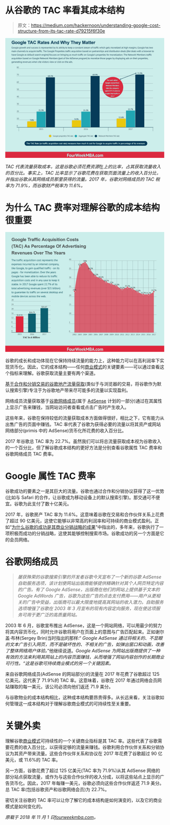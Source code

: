 # 从谷歌的 TAC 率看其成本结构

> 原文：<https://medium.com/hackernoon/understanding-google-cost-structure-from-its-tac-rate-d79215f6f30e>

![](img/5553724418b1f0b988d9ada4a6e9f04f.png)

*TAC 代表流量获取成本，这是谷歌必须花费资源*在*上的比率，占其获取流量收入的百分比。事实上，TAC 比率显示了谷歌花费在获取页面流量上的收入百分比，并指出谷歌从其网络成员那里获得的流量。2017 年，谷歌对网络成员的 TAC 税率为 71.9%，而谷歌财产税率为 11.6%。*

# 为什么 TAC 费率对理解谷歌的成本结构很重要

![](img/09d0f80370209a82e312294837379a0c.png)

谷歌的成长和成功体现在它保持持续流量的能力上，这种能力可以在高利润率下实现货币化。因此，它的成本结构——任何[商业模式](https://fourweekmba.com/what-is-a-business-model/)的关键要素——可以通过查看这个指标来理解。谷歌获取流量主要有两个渠道。

[基于合作和分销交易的谷歌地产流量获取](https://fourweekmba.com/google-business-strategy/)(类似于与浏览器的交易，将谷歌作为默认搜索引擎)专注于为谷歌地产带来尽可能多的流量以实现盈利。

网络成员流量获取基于[谷歌网络成员](https://fourweekmba.com/how-does-google-make-money/)(属于 [AdSense](https://fourweekmba.com/google-business-model/) 计划的一部分)通过在其属性上显示广告来赚钱，当网站访问者查看或点击广告时产生收入。

这些年来，谷歌在保持较低的流量获取成本方面做得很好，相比之下，它有能力从出售广告的页面中赚钱。TAC 率代表了谷歌为获得必要的流量以将其资产或网站网络部分(primis 中的 AdSense)货币化所花费的收入百分比。

2017 年谷歌总 TAC 率为 22.7%。虽然我们可以将总流量获取成本视为谷歌收入的一个百分比，但了解谷歌成本结构的更好方法是分别查看谷歌属性 TAC 费率和谷歌网络成员 TAC 费率。

# Google 属性 TAC 费率

谷歌成功的要素之一是其巨大的流量。谷歌也通过合作和分销协议获得了这一优势(比如与 Safari 的合作，让谷歌成为移动设备上的默认搜索引擎)。那交通可不便宜。谷歌为此支付了数十亿美元。

2017 年，谷歌房产 TAC 率为 11.6%。这意味着谷歌在交易和合作伙伴关系上花费了超过 90 亿美元，这使它能够以非常高的利润率和可持续的商业模式盈利。正如“[为什么谷歌的成功是其商业分销战略的成果](https://fourweekmba.com/google-business-strategy/)”中指出的，多年来，谷歌执行了一项积极而成功的分销战略，这使其能够控制搜索市场。谷歌成功的另一个方面是它的会员网络。

# 谷歌网络成员

> *屡获殊荣的谷歌搜索引擎的开发者谷歌今天宣布了一个新的谷歌 AdSense 自助服务选项，该计划使网站出版商能够提供精确针对其个人网页特定内容的广告。有了 Google AdSense，出版商在他们的网站上提供基于文本的 Google AdWords 广告，谷歌为这些广告的点击支付费用——用户从更相关的广告中受益，出版商可以最大限度地提高其网站的收入潜力。自助服务选项增强了谷歌在 2003 年 3 月宣布的现有内容定向服务，现在使这项服务可用于更广泛的高质量网站。*

2003 年 6 月，谷歌宣布推出 AdSense，这是一个网站网络，可以用最少的努力将其内容货币化，同时允许谷歌将用户在页面上的意图与广告匹配起来。正如谢尔盖·布林(Sergey Brin)当时指出的那样:“ *Google AdSense 通过将相关的、不显眼的文本广告引入网页，而不是破坏性的、不相关的广告，如弹出窗口和动画，改善了整体网络用户体验。*”他继续说道。*Google AdSense 为网站出版商提供了一种有效的方法来利用其网站上的内容页面赚钱，从而增强了网站内容创作的长期商业可行性。“这是谷歌可持续商业模式的另一个关键因素。*

来自谷歌网络成员(AdSense 的网站部分)的流量在 2017 年花费了谷歌超过 125 亿美元。这代表了 71.9%的 TAC 率。这意味着，谷歌在 2017 年通过网络会员网站赚取的每一美元，该公司必须向他们返还 71.9 美分。

与谷歌物业的成本结构相比，这种成本结构要昂贵得多。从长远来看，关注谷歌如何管理这一成本结构对于理解谷歌商业模式的可持续性至关重要。

# 关键外卖

理解谷歌[商业模式](https://fourweekmba.com/what-is-a-business-model/)可持续性的一个关键商业指标是其 TAC 率。这些代表了谷歌需要花费的收入百分比，以获得足够的流量来赚钱。谷歌利用合作伙伴关系和分销协议为其资产带来流量。这些合作伙伴关系和协议在 2017 年花费了谷歌超过 90 亿美元，或 11.6%的 TAC 率。

另一方面，谷歌花费了超过 125 亿美元(TAC 率为 71.9%)从其 AdSense 网络的部分站点获取流量，或作为与这些合作伙伴的收入分成，以将这些站点上显示的广告货币化。因此，2017 年每赚一美元，谷歌必须向这些合作伙伴返还 71.9 美分。总 TAC 率(包括谷歌资产和谷歌网络会员)为 22.7%。

密切关注谷歌的 TAC 率可以让你了解它的成本结构是如何演变的，以及它的商业模式是如何变化的。

*原载于 2018 年 11 月 1 日*[*fourweekmba.com*](https://fourweekmba.com/what-is-google-tac/)*。*